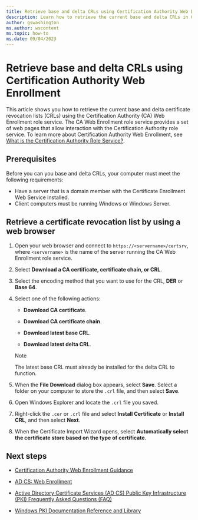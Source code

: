 ```yaml
---
title: Retrieve base and delta CRLs using Certification Authority Web Enrollment in Windows Server
description: Learn how to retrieve the current base and delta CRLs in Certification Authority Web Enrollment role service
author: gswashington
ms.author: wscontent
ms.topic: how-to
ms.date: 09/04/2023
---
```


# Retrieve base and delta CRLs using Certification Authority Web Enrollment

This article shows you how to retrieve the current base and delta certificate revocation lists (CRLs) using the Certification Authority (CA) Web Enrollment role service. The CA Web Enrollment role service provides a set of web pages that allow interaction with the Certification Authority role service. To learn more about Certification Authority Web Enrollment, see [What is the Certification Authority Role Service?](certification-authority-role.md).

## Prerequisites

Before you can you base and delta CRLs, your computer must meet the following requirements:

- Have a server that is a domain member with the Certificate Enrollment Web Service installed.
- Client computers must be running Windows or Windows Server.

## Retrieve a certificate revocation list by using a web browser

1. Open your web browser and connect to `https://<servername>/certsrv`, where `<servername>` is the name of the server running the CA Web Enrollment role service.

1. Select **Download a CA certificate, certificate chain, or CRL**.

1. Select the encoding method that you want to use for the CRL, **DER** or **Base 64**.

1. Select one of the following actions:

   - **Download CA certificate**.

   - **Download CA certificate chain**.

   - **Download latest base CRL**.

   - **Download latest delta CRL**.

   > [!NOTE]
   > The latest base CRL must already be installed for the delta CRL to function.

1. When the **File Download** dialog box appears, select **Save**. Select a folder on your computer to store the `.crl` file, and then select **Save**.

1. Open Windows Explorer and locate the `.crl` file you saved.

1. Right-click the `.cer` or `.crl` file and select **Install Certificate** or **Install CRL**, and then select **Next**.

1. When the Certificate Import Wizard opens, select **Automatically select the certificate store based on the type of certificate**.

## Next steps

- [Certification Authority Web Enrollment Guidance](/ertification-authority-role.md)

- [AD CS: Web Enrollment](https://technet.microsoft.com/library/cc732517.aspx)

- [Active Directory Certificate Services (AD CS) Public Key Infrastructure (PKI) Frequently Asked Questions (FAQ)](https://aka.ms/adcsfaq)

- [Windows PKI Documentation Reference and Library](https://social.technet.microsoft.com/wiki/contents/articles/987.windows-pki-documentation-reference-and-library.aspx)